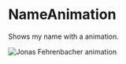# NameAnimation
Shows my name with a animation.

<img src="preview-img/Jonas animation.gif" alt="Jonas Fehrenbacher animation"/> 